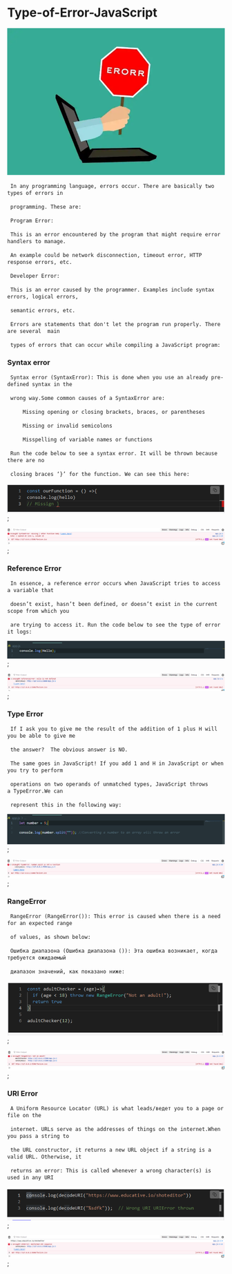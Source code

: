# Type-of-Error-JavaScript

   ![](./img/1%20Gid6GfUT9l9qStTNtrfeDw.webp)

     In any programming language, errors occur. There are basically two types of errors in 
     
     programming. These are:

     Program Error:

     This is an error encountered by the program that might require error handlers to manage. 
     
     An example could be network disconnection, timeout error, HTTP response errors, etc.
     
     Developer Error:
     
     This is an error caused by the programmer. Examples include syntax errors, logical errors, 
     
     semantic errors, etc.

     Errors are statements that don't let the program run properly. There are several  main 
     
     types of errors that can occur while compiling a JavaScript program:

### Syntax error

     Syntax error (SyntaxError): This is done when you use an already pre-defined syntax in the 
     
     wrong way.Some common causes of a SyntaxError are:

         Missing opening or closing brackets, braces, or parentheses
         
         Missing or invalid semicolons
         
         Misspelling of variable names or functions

     Run the code below to see a syntax error. It will be thrown because there are no 
     
     closing braces ‘}’ for the function. We can see this here:

   ![](./img/1.PNG);
  
   ![](./img/2.PNG);
### Reference Error

     In essence, a reference error occurs when JavaScript tries to access a variable that 
     
     doesn’t exist, hasn’t been defined, or doesn’t exist in the current scope from which you 
     
     are trying to access it. Run the code below to see the type of error it logs:

   ![](./img/3.PNG);

   ![](./img/4.PNG);
### Type Error

     If I ask you to give me the result of the addition of 1 plus H will you be able to give me 
     
     the answer?  The obvious answer is NO.

     The same goes in JavaScript! If you add 1 and H in JavaScript or when you try to perform 
     
     operations on two operands of unmatched types, JavaScript throws a TypeError.We can 
     
     represent this in the following way:

   ![](./img/5.PNG);

   ![](./img/6.PNG);

### RangeError

     RangeError (RangeError()): This error is caused when there is a need for an expected range 
     
     of values, as shown below:
    
     Ошибка диапазона (Ошибка диапазона ()): Эта ошибка возникает, когда требуется ожидаемый 
     
     диапазон значений, как показано ниже:

   ![](./img/7.PNG);
    
   ![](./img/8.PNG);
### URI Error

     A Uniform Resource Locator (URL) is what leads/ведет you to a page or file on the 
     
     internet. URLs serve as the addresses of things on the internet.When you pass a string to 
     
     the URL constructor, it returns a new URL object if a string is a valid URL. Otherwise, it 
     
     returns an error: This is called whenever a wrong character(s) is used in any URI 

   ![](./img/9.PNG);
   
   ![](./img/10.PNG);
